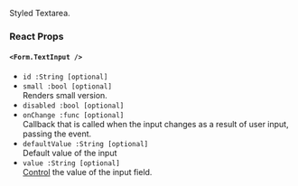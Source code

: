 Styled Textarea.

### React Props

#### `<Form.TextInput />`
* `id :String [optional]`  
* `small :bool [optional]`  
Renders small version.
* `disabled :bool [optional]`
* `onChange :func [optional]`  
Callback that is called when the input changes as a result of user input, passing the event.
* `defaultValue :String [optional]`  
Default value of the input
* `value :String [optional]`  
[Control](https://facebook.github.io/react/docs/forms.html#controlled-components) the value of the input field.
